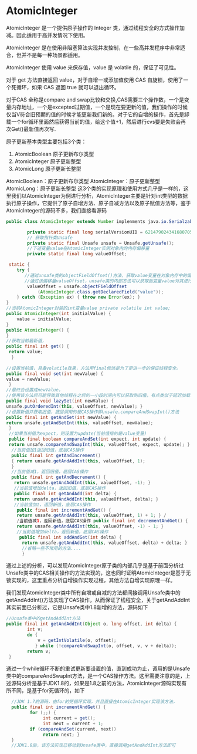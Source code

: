 # AtomicInteger

AtomicInteger 是一个提供原子操作的 Integer 类，通过线程安全的方式操作加减。因此适用于高并发情况下使用。

AtomicInteger 是在使用非阻塞算法实现并发控制，在一些高并发程序中非常适合，但并不是每一种场景都适用。

AtomicInteger 使用 value 来保存值，value 是 volatile 的，保证了可见性。

对于 get 方法直接返回 value，对于自增一或添加值使用 CAS 自旋锁，使用了一个死循环，如果 CAS 返回 true 就可以退出循环。 

对于CAS 全称是compare and swap比较和交换,CAS需要三个操作数，一个是变量内存地址，一个是excepted过期值，一个是现在要更新的值，我们操作的时候仅当V符合旧预期的值的时候才能更新我们新的。对于它的自增的操作，首先是卸载一个for循环里面然后获得当前的值，给这个值+1，然后进行cvs要是失败会再次Get\(\)最新值再次写.

原子更新基本类型主要包括3个类：

1. AtomicBoolean 原子更新布尔类型
2. AtomicInteger   原子更新整型
3. AtomicLong       原子更新长整型

AtomicBoolean：原子更新布尔类型 AtomicInteger：原子更新整型 AtomicLong：原子更新长整型 这3个类的实现原理和使用方式几乎是一样的，这里我们以AtomicInteger为例进行分析，AtomicInteger主要是针对int类型的数据执行原子操作，它提供了原子自增方法、原子自减方法以及原子赋值方法等，鉴于AtomicInteger的源码不多，我们直接看源码

```java
public class AtomicInteger extends Number implenments java.io.Serialzable{

        private static final long serialVersionUID = 6214790243416807050L;
        // 获取指针类Unsafe
        private static final Unsafe unsafe = Unsafe.getUnsafe();
        //下述变量value在AtomicInteger实例对象内的内存偏移量
        private static final long valueOffset;

 static {
    try {
       //通过unsafe类的objectFieldOffset()方法，获取value变量在对象内存中的偏移
       //通过该偏移量valueOffset，unsafe类的内部方法可以获取到变量value对其进行取值或赋值操作
        valueOffset = unsafe.objectFieldOffset
            (AtomicInteger.class.getDeclaredField("value"));
    } catch (Exception ex) { throw new Error(ex); }
}
//当前AtomicInteger封装的int变量value private volatile int value;
public AtomicInteger(int initialValue) {
    value = initialValue;
}
public AtomicInteger() {
}
//获取当前最新值， 
public final int get() {
 return value;
  } 
  
//设置当前值，具备volatile效果，方法用final修饰是为了更进一步的保证线程安全。 
public final void set(int newValue) { 
value = newValue;
 } 
//最终会设置成newValue，
//使用该方法后可能导致其他线程在之后的一小段时间内可以获取到旧值，有点类似于延迟加载 
public final void lazySet(int newValue) { 
unsafe.putOrderedInt(this, valueOffset, newValue); } 
//设置新值并获取旧值，底层调用的是CAS操作即unsafe.compareAndSwapInt()方法 
public final int getAndSet(int newValue) { 
return unsafe.getAndSetInt(this, valueOffset, newValue);
 } 
 //如果当前值为expect，则设置为update(当前值指的是value变量) 
 public final boolean compareAndSet(int expect, int update) { 
 return unsafe.compareAndSwapInt(this, valueOffset, expect, update); }
  //当前值加1返回旧值，底层CAS操作 
  public final int getAndIncrement() 
  { return unsafe.getAndAddInt(this, valueOffset, 1); 
  } 
  //当前值减1，返回旧值，底层CAS操作 
  public final int getAndDecrement() {
   return unsafe.getAndAddInt(this, valueOffset, -1); } 
   //当前值增加delta，返回旧值，底层CAS操作 
   public final int getAndAdd(int delta) { 
   return unsafe.getAndAddInt(this, valueOffset, delta); } 
   //当前值加1，返回新值，底层CAS操作
    public final int incrementAndGet() { 
    return unsafe.getAndAddInt(this, valueOffset, 1) + 1; } /
    /当前值减1，返回新值，底层CAS操作 public final int decrementAndGet() { 
    return unsafe.getAndAddInt(this, valueOffset, -1) - 1; } 
    //当前值增加delta，返回新值，底层CAS操作
     public final int addAndGet(int delta) {
      return unsafe.getAndAddInt(this, valueOffset, delta) + delta; } 
      //省略一些不常用的方法.... 
      }

```

通过上述的分析，可以发现AtomicInteger原子类的内部几乎是基于前面分析过Unsafe类中的CAS相关操作的方法实现的，这也同时证明AtomicInteger是基于无锁实现的，这里重点分析自增操作实现过程，其他方法自增实现原理一样。

我们发现AtomicInteger类中所有自增或自减的方法都间接调用Unsafe类中的getAndAddInt\(\)方法实现了CAS操作，从而保证了线程安全，关于getAndAddInt其实前面已分析过，它是Unsafe类中1.8新增的方法，源码如下

```java
//Unsafe类中的getAndAddInt方法
public final int getAndAddInt(Object o, long offset, int delta) { 
        int v;
        do {
            v = getIntVolatile(o, offset); 
           } while (!compareAndSwapInt(o, offset, v, v + delta)); 
        return v; 
 } 
```

通过一个while循环不断的重试更新要设置的值，直到成功为止，调用的是Unsafe类中的compareAndSwapInt方法，是一个CAS操作方法。这里需要注意的是，上述源码分析是基于JDK1.8的，如果是1.8之前的方法，AtomicInteger源码实现有所不同，是基于for死循环的，如下

```java
  //JDK 1.7的源码，由for的死循环实现，并且直接在AtomicInteger实现该方法，  
  public final int incrementAndGet() {
         for (;;) { 
              int current = get(); 
              int next = current + 1; 
         if (compareAndSet(current, next))
              return next; } 
  }
  //JDK1.8后，该方法实现已移动到Unsafe类中，直接调用getAndAddInt方法即可 
```



